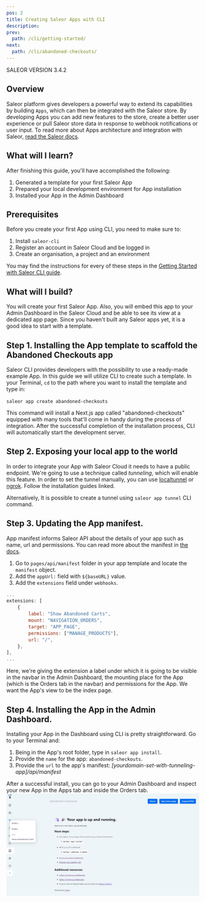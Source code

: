 ```yaml
---
pos: 2
title: Creating Saleor Apps with CLI
description:
prev:
  path: /cli/getting-started/
next:
  path: /cli/abandoned-checkouts/
---
```


SALEOR VERSION
3.4.2

## Overview

Saleor platform gives developers a powerful way to extend its capabilities by building `Apps`, which can then be integrated with the Saleor store. By developing Apps you can add new features to the store, create a better user experience or pull Saleor store data in response to webhook notifications or user input. To read more about Apps architecture and integration with Saleor, [read the Saleor docs](https://docs.saleor.io/docs/3.x/developer/extending/apps/key-concepts).

## What will I learn?

After finishing this guide, you'll have accomplished the following:

1. Generated a template for your first Saleor App
2. Prepared your local development environment for App installation
3. Installed your App in the Admin Dashboard

## Prerequisites

Before you create your first App using CLI, you need to make sure to:

1. Install `saleor-cli`
2. Register an account in Saleor Cloud and be logged in
3. Create an organisation, a project and an environment

You may find the instructions for every of these steps in the [Getting Started with Saleor CLI guide](#).

## What will I build?

You will create your first Saleor App. Also, you will embed this app to your Admin Dashboard in the Saleor Cloud and be able to see its view at a dedicated app page. Since you haven't built any Saleor apps yet, it is a good idea to start with a template.

## Step 1. Installing the App template to scaffold the Abandoned Checkouts app

Saleor CLI provides developers with the possibility to use a ready-made example App. In this guide we will utilize CLI to create such a template.
In your Terminal, `cd` to the path where you want to install the template and type in:

`saleor app create abandoned-checkouts`

This command will install a Next.js app called "abandoned-checkouts" equipped with many tools that'll come in handy during the process of integration. After the successful completion of the installation process, CLI will automatically start the development server.

## Step 2. Exposing your local app to the world

In order to integrate your App with Saleor Cloud it needs to have a public endpoint. We're going to use a technique called _tunneling_, which will enable this feature. In order to set the tunnel manually, you can use [localtunnel](https://theboroer.github.io/localtunnel-www/) or [ngrok](https://ngrok.com/). Follow the installation guides linked.

Alternatively, It is possible to create a tunnel using `saleor app tunnel` CLI command.

## Step 3. Updating the App manifest.

App manifest informs Saleor API about the details of your app such as name, url and permissions. You can read more about the manifest in [the docs](https://docs.saleor.io/docs/3.x/developer/extending/apps/manifest).

1. Go to `pages/api/manifest` folder in your app template and locate the `manifest` object.
2. Add the `appUrl:` field with `${baseURL}` value.
3. Add the `extensions` field under `webhooks`.

```jsx
...
extensions: [
	{
		label: "Show Abandoned Carts",
		mount: "NAVIGATION_ORDERS",
		target: "APP_PAGE",
		permissions: ["MANAGE_PRODUCTS"],
		url: "/",
	},
],
...
```

Here, we're giving the extension a label under which it is going to be visible in the navbar in the Admin Dashboard, the mounting place for the App (which is the Orders tab in the navbar) and permissions for the App. We want the App's view to be the index page.

## Step 4. Installing the App in the Admin Dashboard.

Installing your App in the Dashboard using CLI is pretty straightforward. Go to your Terminal and:

1. Being in the App's root folder, type in `saleor app install`.
2. Provide the `name` for the app: `abandoned-checkouts`.
3. Provide the `url` to the app's manifest: _[yourdomain-set-with-tunneling-app]/api/manifest_

After a successful install, you can go to your Admin Dashboard and inspect your new App in the Apps tab and inside the Orders tab.
![Admin Dashboard with App installed](./app-installed.jpg)
